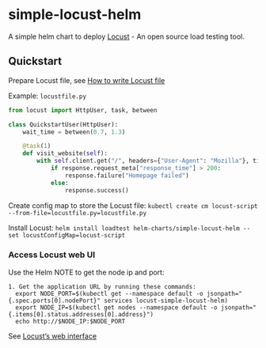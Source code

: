 # simple-locust-helm

A simple helm chart to deploy [Locust](https://locust.io/) - An open source load testing tool.

## Quickstart 

Prepare Locust file, see [How to write Locust file](https://docs.locust.io/en/stable/writing-a-locustfile.html)

Example: `locustfile.py`
```py
from locust import HttpUser, task, between 

class QuickstartUser(HttpUser): 
    wait_time = between(0.7, 1.3) 

    @task(1) 
    def visit_website(self): 
        with self.client.get("/", headers={"User-Agent": "Mozilla"}, timeout=0.2, catch_response=True) as response: 
            if response.request_meta["response_time"] > 200: 
                response.failure("Homepage failed") 
            else: 
                response.success() 
```

Create config map to store the Locust file: `kubectl create cm locust-script --from-file=locustfile.py=locustfile.py`

Install Locust: `helm install loadtest helm-charts/simple-locust-helm --set locustConfigMap=locust-script`

### Access Locust web UI

Use the Helm NOTE to get the node ip and port:
```
1. Get the application URL by running these commands:
  export NODE_PORT=$(kubectl get --namespace default -o jsonpath="{.spec.ports[0].nodePort}" services locust-simple-locust-helm)
  export NODE_IP=$(kubectl get nodes --namespace default -o jsonpath="{.items[0].status.addresses[0].address}")
  echo http://$NODE_IP:$NODE_PORT
```

See [Locust’s web interface](https://docs.locust.io/en/stable/quickstart.html#locust-s-web-interface)
